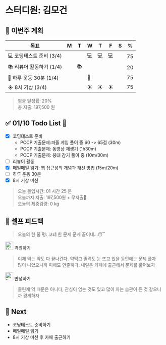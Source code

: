 # 스터디원: 김모건

## 🚀 이번주 계획

| 목표                     | M   | T   | W   | T   | F   | S   | %   |
| ------------------------ | --- | --- | --- | --- | --- | --- | --- |
| 💻 코딩테스트 준비 (3/4) |     |     | 💻  | 💻  | 💻  |     | 75  |
| 📚 리뷰어 활동하기 (1/4) |     | 📚  |     |     |     |     | 20  |
| 💪 하루 운동 30분 (1/4)  |     |     | 💪  |     |     |     | 75  |
| ☀️ 8시 기상 (3/4)        |     |     | ☀️  | ☀️  | ☀️  |     | 75  |

> 평균 달성률: 20% <br>
> 총 지출: 197,500 원 <br>

## ✅ 01/10 Todo List 🌅

- [x] 코딩테스트 준비
  - PCCP 기출문제:퍼즐 게임 풀이 중 60 -> 65점 (30m)
  - PCCP 기출문제: 동영상 재생기 (1h30m)
  - PCCP 기출문제: 붕대 감기 풀이 중 (10m/30m)
- [ ] 리뷰어 활동
- [x] 매일메일 읽기: 웹 접근성의 개념과 개선 방법 (15m/20m)
- [ ] 하루 운동 30분
- [x] 8시 기상 미션

> 오늘 몰입시간: 01 시간 25 분<br>
> 오늘까지 지출: 197,500원 + 무지출🎉<br>
> 오늘의 체중감량: 0 kg

## 🎉 셀프 피드백

> 오늘의 한 줄 평: 코테 한 문제 푼게 끝이네...😴

<img src="https://raw.githubusercontent.com/Tarikul-Islam-Anik/Animated-Fluent-Emojis/master/Emojis/Smilies/Hugging%20Face.png" alt="Hugging Face" width="25" height="25"> 격려하기</img>

> 이제 먹는 약도 다 끝나간다. 약먹고 졸려도 눈 뜨고 있을 동안에는 문제 풀자 <br>
> 많이 나았으니까 피해도 안줄꺼다, 내일은 카페에 출근해서 문제를 풀어보자 <br>

<img src="https://raw.githubusercontent.com/Tarikul-Islam-Anik/Animated-Fluent-Emojis/master/Emojis/Smilies/Face%20with%20Monocle.png" alt="Face with Monocle" width="25" height="25"> 반성하기</img>

> 졸린게 약 때문은 아니다, 관심이 없는 것도 있고 많이 자는 습관이 든 것 같으니까 경계하자 <br>

## 🌱 Next

- 코딩테스트 준비하기
- 메일메일 읽기
- 8시 기상 미션 후 카페 출근하기
